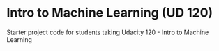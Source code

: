 Intro to Machine Learning (UD 120)
==============

Starter project code for students taking Udacity 120 - Intro to Machine Learning
